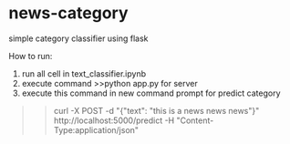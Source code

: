 # news-category
simple category classifier using flask


How to run:
1. run all cell in text_classifier.ipynb
2. execute command >>python app.py for server
3. execute this command in new command prompt for predict category
>>curl -X POST -d "{\"text\": \"this is a news news news\"}" http://localhost:5000/predict -H "Content-Type:application/json"
